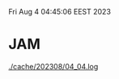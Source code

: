 Fri Aug  4 04:45:06 EEST 2023
# JAM
<a href='./cache/202308/04_04.log'>./cache/202308/04_04.log</a>

